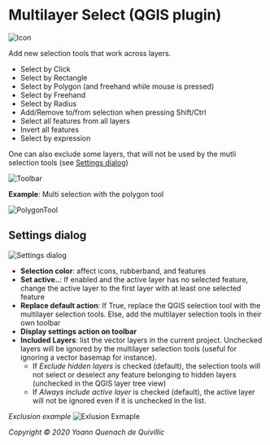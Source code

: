 Multilayer Select (QGIS plugin)
===
![Icon](./icon.png)

Add new selection tools that work across layers.

- Select by Click
- Select by Rectangle
- Select by Polygon (and freehand while mouse is pressed)
- Select by Freehand
- Select by Radius
- Add/Remove to/from selection when pressing Shift/Ctrl
- Select all features from all layers
- Invert all features
- Select by expression

One can also exclude some layers, that will not be used by the mutli selection tools (see [Settings dialog](#settings))

![Toolbar](./docs/toolbar.png)

**Example**: Multi selection with the polygon tool

![PolygonTool](./docs/polygon.gif)

Settings dialog<a name="settings"></a>
---

 ![Settings dialog](./docs/settings_dialog.png)
 - **Selection color**: affect icons, rubberband, and features
 - **Set active..**: If enabled and the active layer has no selected feature, change the active layer to the first layer with at least one selected feature
 - **Replace default action**: If True, replace the QGIS selection tool with the multilayer selection tools. Else, add the  multilayer selection tools in their own toolbar
 - **Display settings action on toolbar**
 - **Included Layers**: list the vector layers in the current project. Unchecked layers will be ignored by the multilayer selection tools (useful for ignoring a vector basemap for instance).
   - If  *Exclude hidden layers* is checked (default), the selection tools will not select or deselect any feature belonging to hidden layers (unchecked in the QGIS layer tree view)
   - If  *Always include active layer* is checked (default), the active layer will not be ignored even if it is unchecked in the list.

*Exclusion example*
![Exlusion Exmaple](./docs/exclusion.gif)

*Copyright © 2020 Yoann Quenach de Quivillic*
